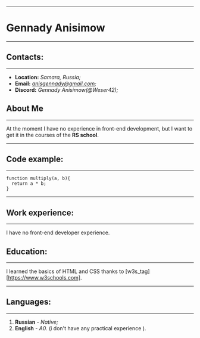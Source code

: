 ***
# __Gennady Anisimow__
***
## __Contacts:__
***
* __Location:__ *Samara, Russia;*
* __Email:__ *anisgennady@gmail.com;*
* __Discord:__ *Gennady Anisimow(@Weser42);*
## About Me
***
At the moment I have no experience in front-end development, but I want to get it in the courses of the __RS school__. 
***
## __Code example:__
***
```
function multiply(a, b){
  return a * b;
}
```
***
## __Work experience:__
***
I have no front-end developer experience. 
## __Education:__
***
I learned the basics of HTML and CSS thanks to [w3s_tag] [https://www.w3schools.com].
***
## __Languages:__
***
1. __Russian__ *- Native;*
2. __English__ *- A0.* (i don't have any practical experience ).
